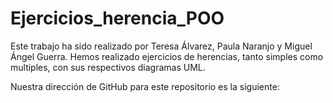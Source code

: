 # Ejercicios_herencia_POO

Este trabajo ha sido realizado por Teresa Álvarez, Paula Naranjo y Miguel Ángel Guerra. Hemos realizado ejercicios de herencias, tanto simples como multiples, con sus respectivos diagramas UML.

Nuestra dirección de GitHub para este repositorio es la siguiente:
